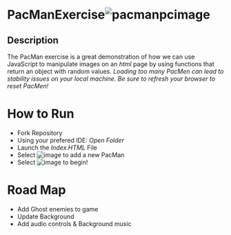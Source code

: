 # PacManExercise![pacmanpcimage](https://user-images.githubusercontent.com/92131037/169932753-7880ffaa-8231-46c0-8c6e-aa9d0b244f00.png)


## Description 
The PacMan exercise is a great demonstration of how we can use JavaScript to manipulate images on an *html* page by using functions that return an object with random values. *Loading too many PacMen can lead to stability issues on your local machine. Be sure to refresh your browser to reset PacMen!*


# How to Run
- Fork Repository
- Using your prefered IDE: *Open Folder*
- Launch the *Index.HTML* File
- Select ![image](https://user-images.githubusercontent.com/92131037/169933241-31a22c57-bdcb-4fb0-aaf0-ee6420ecc8c3.png) to add a new PacMan
- Select ![image](https://user-images.githubusercontent.com/92131037/169933331-a181dc52-230e-42c1-9708-a1835bfbaa25.png) to begin!



# Road Map 
- Add Ghost enemies to game
- Update Background
- Add audio controls & Background music
